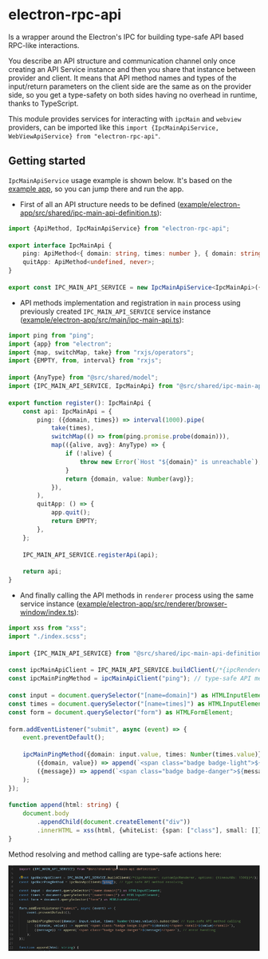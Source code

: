 # electron-rpc-api

Is a wrapper around the Electron's IPC for building type-safe API based RPC-like interactions.

You describe an API structure and communication channel only once creating an API Service instance and then you share that instance between provider and client. It means that API method names and types of the input/return parameters on the client side are the same as on the provider side, so you get a type-safety on both sides having no overhead in runtime, thanks to TypeScript.

This module provides services for interacting with `ipcMain` and `webview` providers, can be imported like this `import {IpcMainApiService, WebViewApiService} from "electron-rpc-api"`.

## Getting started

`IpcMainApiService` usage example is shown below. It's based on the [example app](example/electron-app), so you can jump there and run the app.

- First of all an API structure needs to be defined ([example/electron-app/src/shared/ipc-main-api-definition.ts](example/electron-app/src/shared/ipc-main-api-definition.ts)):
```typescript
import {ApiMethod, IpcMainApiService} from "electron-rpc-api";

export interface IpcMainApi {
    ping: ApiMethod<{ domain: string, times: number }, { domain: string, value: number }>;
    quitApp: ApiMethod<undefined, never>;
}

export const IPC_MAIN_API_SERVICE = new IpcMainApiService<IpcMainApi>({channel: "some-ipcMain-channel"});
```

- API methods implementation and registration in `main` process using previously created `IPC_MAIN_API_SERVICE` service instance ([example/electron-app/src/main/ipc-main-api.ts](example/electron-app/src/main/ipc-main-api.ts)):
```typescript
import ping from "ping";
import {app} from "electron";
import {map, switchMap, take} from "rxjs/operators";
import {EMPTY, from, interval} from "rxjs";

import {AnyType} from "@src/shared/model";
import {IPC_MAIN_API_SERVICE, IpcMainApi} from "@src/shared/ipc-main-api-definition";

export function register(): IpcMainApi {
    const api: IpcMainApi = {
        ping: ({domain, times}) => interval(1000).pipe(
            take(times),
            switchMap(() => from(ping.promise.probe(domain))),
            map(({alive, avg}: AnyType) => {
                if (!alive) {
                    throw new Error(`Host "${domain}" is unreachable`);
                }
                return {domain, value: Number(avg)};
            }),
        ),
        quitApp: () => {
            app.quit();
            return EMPTY;
        },
    };

    IPC_MAIN_API_SERVICE.registerApi(api);

    return api;
}
```

- And finally calling the API methods in `renderer` process using the same service instance ([example/electron-app/src/renderer/browser-window/index.ts](example/electron-app/src/renderer/browser-window/index.ts)):
```typescript
import xss from "xss";
import "./index.scss";

import {IPC_MAIN_API_SERVICE} from "@src/shared/ipc-main-api-definition";

const ipcMainApiClient = IPC_MAIN_API_SERVICE.buildClient(/*{ipcRenderer: customIpcRenderer, options: {timeoutMs: 1500}}*/);
const ipcMainPingMethod = ipcMainApiClient("ping"); // type-safe API method resolving

const input = document.querySelector("[name=domain]") as HTMLInputElement;
const times = document.querySelector("[name=times]") as HTMLInputElement;
const form = document.querySelector("form") as HTMLFormElement;

form.addEventListener("submit", async (event) => {
    event.preventDefault();

    ipcMainPingMethod({domain: input.value, times: Number(times.value)}).subscribe( // type-safe API method calling
        ({domain, value}) => append(`<span class="badge badge-light">${domain}</span> <small>${value}</small>`),
        ({message}) => append(`<span class="badge badge-danger">${message}</span>`), // error handling
    );
});

function append(html: string) {
    document.body
        .appendChild(document.createElement("div"))
        .innerHTML = xss(html, {whiteList: {span: ["class"], small: []}});
}
```

Method resolving and method calling are type-safe actions here:

![type-safety](README-img1.gif)
